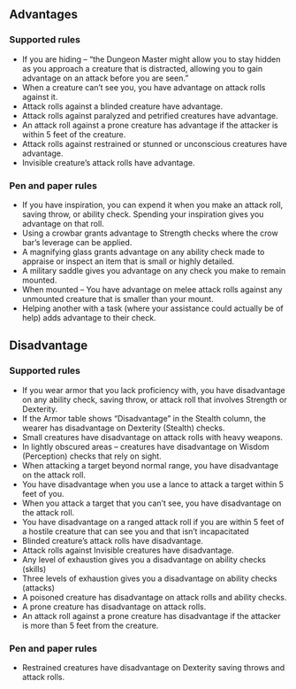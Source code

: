 ## Advantages

### Supported rules
- If you are hiding – “the Dungeon Master might allow you to stay hidden as you approach a creature that is distracted, allowing you to gain advantage on an attack before you are seen.”
- When a creature can’t see you, you have advantage on attack rolls against it.
- Attack rolls against a blinded creature have advantage.
- Attack rolls against paralyzed and petrified creatures have advantage.
- An attack roll against a prone creature has advantage if the attacker is within 5 feet of the creature.
- Attack rolls against restrained or stunned or unconscious creatures have advantage.
- Invisible creature’s attack rolls have advantage.

### Pen and paper rules
- If you have inspiration, you can expend it when you make an attack roll, saving throw, or ability check. Spending your inspiration gives you advantage on that roll.
- Using a crowbar grants advantage to Strength checks where the crow bar’s leverage can be applied.
- A magnifying glass grants advantage on any ability check made to appraise or inspect an item that is small or highly detailed.
- A military saddle gives you advantage on any check you make to remain mounted.
- When mounted – You have advantage on melee attack rolls against any unmounted creature that is smaller than your mount.
- Helping another with a task (where your assistance could actually be of help) adds advantage to their check.

## Disadvantage

### Supported rules
- If you wear armor that you lack proficiency with, you have disadvantage on any ability check, saving throw, or attack roll that involves Strength or Dexterity.
- If the Armor table shows “Disadvantage” in the Stealth column, the wearer has disadvantage on Dexterity (Stealth) checks.
- Small creatures have disadvantage on attack rolls with heavy weapons.
- In lightly obscured areas – creatures have disadvantage on Wisdom (Perception) checks that rely on sight.
- When attacking a target beyond normal range, you have disadvantage on the attack roll.
- You have disadvantage when you use a lance to attack a target within 5 feet of you.
- When you attack a target that you can’t see, you have disadvantage on the attack roll.
- You have disadvantage on a ranged attack roll if you are within 5 feet of a hostile creature that can see you and that isn’t incapacitated
- Blinded creature’s attack rolls have disadvantage.
- Attack rolls against Invisible creatures have disadvantage.
- Any level of exhaustion gives you a disadvantage on ability checks (skills)
- Three levels of exhaustion gives you a disadvantage on ability checks (attacks)
- A poisoned creature has disadvantage on attack rolls and ability checks.
- A prone creature has disadvantage on attack rolls.
- An attack roll against a prone creature has disadvantage if the attacker is more than 5 feet from the creature.

### Pen and paper rules
- Restrained creatures have disadvantage on Dexterity saving throws and attack rolls.
